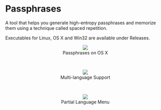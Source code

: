 # Passphrases

A tool that helps you generate high-entropy passphrases and memorize them using a technique called spaced repetition.

Executables for Linux, OS X and Win32 are available under Releases.

<div style="text-align:center">
<img src ="https://raw.github.com/StephenGenusa/passphrases/master/passphrases.png">
<br />Passphrases on OS X
<p>&nbsp;</p>
<img src ="https://raw.github.com/StephenGenusa/passphrases/master/japanese-wikitionary.png">
<br />Multi-language Support
<p>&nbsp;</p>
<img src ="https://raw.github.com/StephenGenusa/passphrases/master/partial-language-menu.png">
<br />Partial Language Menu
</div>

